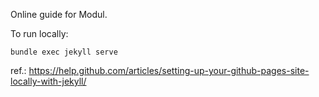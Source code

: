 Online guide for Modul.

To run locally:

`bundle exec jekyll serve`

ref.: https://help.github.com/articles/setting-up-your-github-pages-site-locally-with-jekyll/